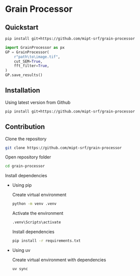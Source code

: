 # Grain Processor

## Quickstart

```bash
pip install git+https://github.com/mipt-srf/grain-processor
```

```python
import GrainProcessor as px
GP = GrainProcessor(
    r"path\to\image.tif",
    cut_SEM=True,
    fft_filter=True,
)
GP.save_results()
```

## Installation

Using latest version from Github

```bash
pip install git+https://github.com/mipt-srf/grain-processor
```

## Contribution

Clone the repository

```bash
git clone https://github.com/mipt-srf/grain-processor
```

Open repository folder

```bash
cd grain-processor 
```

Install dependencies

- Using pip

    Create virtual environment

    ```bash
    python -m venv .venv
    ```

    Activate the environment

    ```bash
    .venv\Scripts\activate
    ```

    Install dependencies

    ```bash
    pip install -r requirements.txt
    ```

- Using uv

    Create virtual environment with dependencies

    ```bash
    uv sync
    ```
